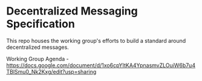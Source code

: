 # Decentralized Messaging Specification

This repo houses the working group's efforts to build a standard around decentralized messages. 

Working Group Agenda - https://docs.google.com/document/d/1xo6cpYItKA4YpnasmvZLOuiW6b7u4TBlSmu0_Nk2Kxg/edit?usp=sharing
